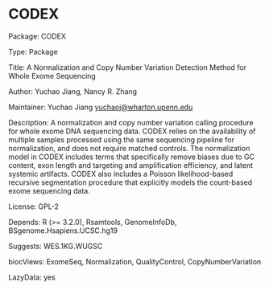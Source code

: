 # CODEX
Package: CODEX

Type: Package

Title: A Normalization and Copy Number Variation Detection Method for Whole Exome Sequencing

Author: Yuchao Jiang, Nancy R. Zhang

Maintainer: Yuchao Jiang <yuchaoj@wharton.upenn.edu>

Description: A normalization and copy number variation calling procedure for
    whole exome DNA sequencing data. CODEX relies on the availability of 
    multiple samples processed using the same sequencing pipeline for 
    normalization, and does not require matched controls. The normalization 
    model in CODEX includes terms that specifically remove biases due to GC 
    content, exon length and targeting and amplification efficiency, and latent
    systemic artifacts. CODEX also includes a Poisson likelihood-based recursive
    segmentation procedure that explicitly models the count-based exome 
    sequencing data.

License: GPL-2

Depends: R (>= 3.2.0), Rsamtools, GenomeInfoDb, BSgenome.Hsapiens.UCSC.hg19

Suggests: WES.1KG.WUGSC

biocViews: ExomeSeq, Normalization, QualityControl, CopyNumberVariation

LazyData: yes
